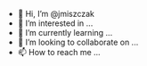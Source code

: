 - 👋 Hi, I’m @jmiszczak
- 👀 I’m interested in ...
- 🌱 I’m currently learning ...
- 💞️ I’m looking to collaborate on ...
- 📫 How to reach me ...

<!---
jmiszczak/jmiszczak is a ✨ special ✨ repository because its `README.md` (this file) appears on your GitHub profile.
You can click the Preview link to take a look at your changes.
--->
